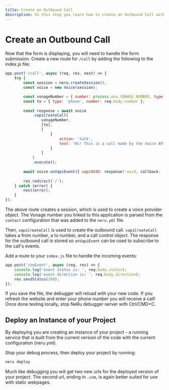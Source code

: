 ```yaml
---
title: Create an Outbound Call
description: In this step you learn how to create an Outbound Call with NeRu.
---
```


# Create an Outbound Call

Now that the form is displaying, you will need to handle the form submission. Create a new route for `/call` by adding the following to the index.js file:

```javascript
app.post('/call', async (req, res, next) => {
    try {  
        const session = neru.createSession();
        const voice = new Voice(session);

        const vonageNumber = { number: process.env.VONAGE_NUMBER, type: "phone"};
        const to = { type: 'phone', number: req.body.number };
    
        const response = await voice
            .vapiCreateCall(
                vonageNumber,
                [to],
                [
                    {
                        action: 'talk',
                        text: "Hi! This is a call made by the Voice API and NeRu",
                    }
                ]
            )
            .execute();
        
        await voice.onVapiEvent({ vapiUUID: response?.uuid, callback: 'onEvent' }).execute();
        
        res.redirect('/');
    } catch (error) {
        next(error);
    }
});
```

The above route creates a session, which is used to create a voice provider object. The Vonage number you linked to this application is parsed from the `contact` configuration that was added to the `neru.yml` file. 

Then, `vapiCreateCall` is used to create the outbound call. `vapiCreateCall` takes a from number, a to number, and a call control object. The response for the outbound call is stored so `onVapiEvent` can be used to subscribe to the call's events.

Add a route to your `index.js` file to handle the incoming events:

```javascript
app.post('/onEvent', async (req, res) => {
    console.log('event status is: ', req.body.status);
    console.log('event direction is: ', req.body.direction);
    res.sendStatus(200);
});
```

If you save the file, the debugger will reload with your new code. If you refresh the website and enter your phone number you will receive a call! Once done testing locally, stop NeRu debugger server with Ctrl/CMD+C.

## Deploy an Instance of your Project

By deploying you are creating an instance of your project - a running service that is built from the current version of the code with the current configuration (neru.yml). 

Stop your debug process, then deploy your project by running:

```sh
neru deploy
```

Much like debugging you will get two new urls for the deployed version of your project. The second url, ending in `.com`, is again better suited for use with static webpages.